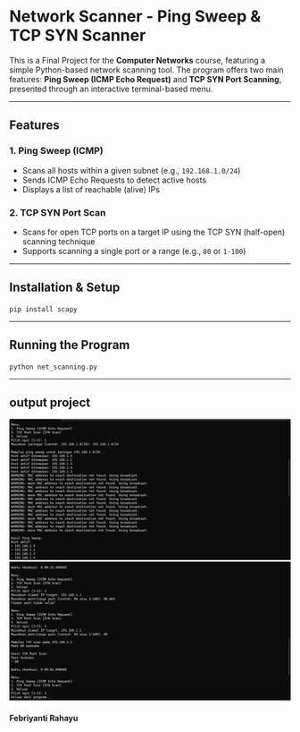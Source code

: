 #  Network Scanner - Ping Sweep & TCP SYN Scanner

This is a Final Project for the **Computer Networks** course, featuring a simple Python-based network scanning tool. The program offers two main features: **Ping Sweep (ICMP Echo Request)** and **TCP SYN Port Scanning**, presented through an interactive terminal-based menu.

---

##  Features

### 1. Ping Sweep (ICMP)
- Scans all hosts within a given subnet (e.g., `192.168.1.0/24`)
- Sends ICMP Echo Requests to detect active hosts
- Displays a list of reachable (alive) IPs

### 2. TCP SYN Port Scan
- Scans for open TCP ports on a target IP using the TCP SYN (half-open) scanning technique
- Supports scanning a single port or a range (e.g., `80` or `1-100`)

---
##  Installation & Setup
<pre><code>pip install scapy</code></pre>

----
## Running the Program
<pre><code>python net_scanning.py</code></pre>

-----
## output project
![output1](picture/output0.png)
![output2](picture/output1.png)

#### Febriyanti Rahayu

